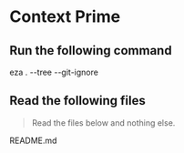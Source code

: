 # Context Prime
## Run the following command

eza . --tree --git-ignore

## Read the following files
> Read the files below and nothing else.

README.md
